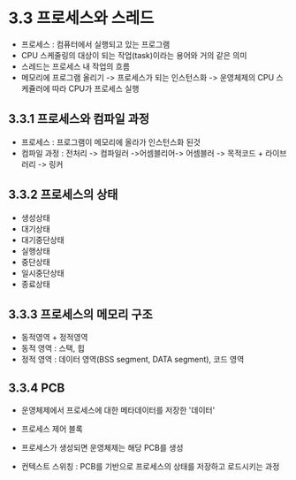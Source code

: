 # 3.3 프로세스와 스레드
- 프로세스 : 컴퓨터에서 실행되고 있는 프로그램
- CPU 스케줄링의 대상이 되는 작업(task)이라는 용어와 거의 같은 의미
- 스레드는 프로세스 내 작업의 흐름
- 메모리에 프로그램 올리기 -> 프로세스가 되는 인스턴스화 -> 운영체제의 CPU 스케쥴러에 따라 CPU가 프로세스 실행

## 3.3.1 프로세스와 컴파일 과정
- 프로세스 : 프로그램이 메모리에 올라가 인스턴스화 된것
- 컴파일 과정 : 전처리 -> 컴파일러 ->어셈블리어-> 어셈블러 -> 목적코드 + 라이브러리 -> 링커

## 3.3.2 프로세스의 상태
- 생성상태
- 대기상태
- 대기중단상태
- 실행상태
- 중단상태
- 일시중단상태
- 종료상태

## 3.3.3 프로세스의 메모리 구조
- 동적영역 + 정적영역
- 동적 영역 : 스택, 힙
- 정적 영역 : 데이터 영역(BSS segment, DATA segment), 코드 영역


## 3.3.4 PCB
- 운영체제에서 프로세스에 대한 메타데이터를 저장한 '데이터'
- 프로세스 제어 블록
- 프로세스가 생성되면 운영체제는 해당 PCB를 생성

- 컨텍스트 스위칭 : PCB를 기반으로 프로세스의 상태를 저장하고 로드시키는 과정